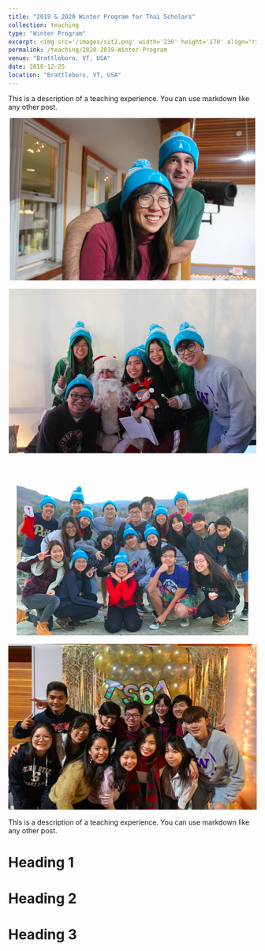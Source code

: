 ```yaml
---
title: "2019 & 2020 Winter Program for Thai Scholars"
collection: teaching
type: "Winter Program"
excerpt: <img src='/images/sit2.png' width='230' height='170' align="right" hspace="20"> After graduating from Mahidol Wittayanusor high school in Nakorn Pathom, my roommate, my neighbor Stang, and I decided to go on a trip together. That coincided when my parent just bought a new house in my hometown, Ubon Ratchathani.  We thus decided to gather at my hometown and go to Laos, which is two hours from Ubon Ratchathani. Thanks to several sponsors (i.e., Pleng, Prim's, and my parents), we had a perfect time staying in my hometown and Savannakhet, Laos. 
permalink: /teaching/2020-2019-Winter-Program
venue: "Brattleboro, VT, USA"
date: 2018-12-25
location: "Brattleboro, VT, USA"
---
```


This is a description of a teaching experience. You can use markdown like any other post.


<p align="center">
  <img src="/images/sit1.png">
</p>


<p align="center">
  <img src="/images/sit2.png">
</p>


<p align="center">
  <img src="/images/sit3.png">
</p>

<p align="center">
  <img src="/images/sit4.png">
</p>


This is a description of a teaching experience. You can use markdown like any other post.

Heading 1
======

Heading 2
======

Heading 3
======

